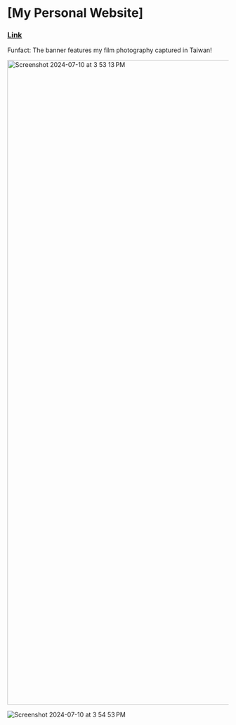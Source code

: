 # [My Personal Website]

### [Link](https://conniehsu.netlify.app)


Funfact: The banner features my film photography captured in Taiwan!

<img width="1464" alt="Screenshot 2024-07-10 at 3 53 13 PM" src="https://github.com/coniiiettn/personal-website/assets/132239088/9fc52042-3f93-4029-8eba-15a4fdb59355">

![Screenshot 2024-07-10 at 3 54 53 PM](https://github.com/coniiiettn/personal-website/assets/132239088/d95c0ab8-1b48-499c-92b6-ecff3aed9f96)
